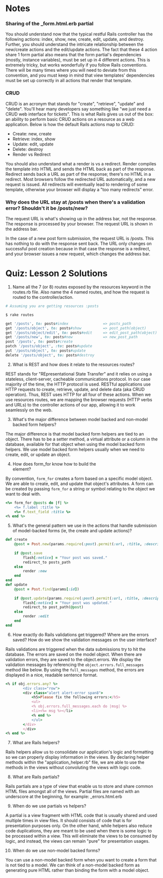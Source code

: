 # Notes

### Sharing of the _form.html.erb partial

You should understand now that the typical restful Rails controller has the following actions: index, show, new, create, edit, update, and destroy. Further, you should understand the intricate relationship between the new/create actions and the edit/update actions. The fact that these 4 action share 1 form partial also means that the form partial's dependencies (mostly, instance variables), must be set up in 4 different actions. This is extremely tricky, but works wonderfully if you follow Rails conventions. There will be many times where you will need to deviate from this convention, and you must keep in mind that view templates' dependencies must be set up correctly in all actions that render that template.

### CRUD

CRUD is an acronym that stands for "create", "retrieve", "update" and "delete". You'll hear many developers say something like "we just need a CRUD web interface for tickets". This is what Rails gives us out of the box: an ability to perform basic CRUD actions on a resource as a web application. Below is how the default Rails actions map to CRUD:

- Create: new, create
- Retrieve: index, show
- Update: edit, update
- Delete: destroy
- Render vs Redirect

You should also understand what a render is vs a redirect. Render compiles the template into HTML and sends the HTML back as part of the response. Redirect sends back a URL as part of the response; there's no HTML in a redirect. Most browsers follow the redirected URL automatically, and a new request is issued. All redirects will eventually lead to rendering of some template, otherwise your browser will display a "too many redirects" error.

### Why does the URL stay at /posts when there's a validation error? Shouldn't it be /posts/new?

The request URL is what's showing up in the address bar, not the response. The response is processed by your browser. The request URL is shown in the address bar.

In the case of a new post form submission, the request URL is /posts. This has nothing to do with the response sent back. The URL only changes on successful post creation because in that case the response is a redirect, and your browser issues a new request, which changes the address bar.




# Quiz: Lesson 2 Solutions

1. Name all the 7 (or 8) routes exposed by the resources keyword in the routes.rb file. Also name the 4 named routes, and how the request is routed to the controller/action.

```ruby
# Assuming you are getting resources :posts

$ rake routes

get '/posts', to: posts#index                => posts_path
get '/posts/object', to: posts#show          => post_path(object)
get '/posts/object/edit', to: posts#edit     => edit_post_path(object)
get '/posts/new', to: posts#new              => new_post_path
post '/posts', to: posts#create 
patch '/posts/object', :to: posts#update
put '/posts/object', to: posts#update
delete '/posts/object', to: posts#destroy
```

2. What is REST and how does it relate to the resources routes?

REST stands for "REpresentational State Transfer" and it relies on using a stateless, client-server, cacheable communications protocol. In our case majority of the time, the HTTP protocol is used. RESTful applications use HTTP requests to create, retrieve, update, and delete data (aka CRUD operation). Thus, REST uses HTTP for all four of these actions. When we use resources routes, we are mapping the browser requests (HTTP verbs and URLs) to the controller actions of our app, allowing it to work seamlessly on the web.

3. What's the major difference between model backed and non-model backed form helpers?

The major difference is that model backed form helpers are tied to an object. There has to be a setter method, a virtual attribute or a column in the database, available for that object when using the model backed form helpers. We use model backed form helpers usually when we need to create, edit, or update an object.

4. How does form_for know how to build the <form> element?

By convention, `form_for` creates a form based on a specific model object. We are able to create, edit, and update that object's attributes. A form can be created by passing `form_for` a string or symbol relating to the object we want to deal with.

```ruby
<%= form_for @posts do |f| %>
    <%= f.label :title %>
    <%= f.text_field :title %>
<% end %>
```

5. What's the general pattern we use in the actions that handle submission of model-backed forms (ie, the create and update actions)?
```ruby
def create
    @post = Post.new(params.require(:post).permit(:url, :title, :description))
    
    if @post.save
        flash[:notice] = "Your post was saved."
        redirect_to posts_path
    else
        render :new
    end
end
def update
	@post = Post.find(params[:id])
	
	if @post.update(params.require(:post).permit(:url, :title, :description))
	    flash[:notice] = "Your post was updated."
	    redirect_to post_path(@post)
	else
		render :edit
	end
end
```

6. How exactly do Rails validations get triggered? Where are the errors saved? How do we show the validation messages on the user interface?

Rails validations are triggered when the data submissions try to hit the database. The errors are saved on the model object. When there are validation errors, they are saved to the object.errors. We display the validation messages by referencing the `object.errors.full_messages` method like below. By using the `full_messages` method, the errors are displayed in a nice, readable sentence format.
```ruby
<% if obj.errors.any? %>
		<div class="row">
   		<div class="alert alert-error span8">
     		<h5>Please fix the following errors:</h5>
     		<ul>
     		<% obj.errors.full_messages.each do |msg| %>
       		<li><%= msg %></li>
     		<% end %>
     		</ul>
   		</div>
 		</div>
<% end %>
```


7. What are Rails helpers?

Rails helpers allow us to consolidate our application's logic and formatting so we can properly display information in the views. By declaring helper methods within the "application_helper.rb" file, we are able to use the methods in the views without convoluting the views with logic code.

8. What are Rails partials?

Rails partials are a type of view that enable us to store and share common HTML files amongst all of the views. Partial files are named with an underscore at the beginning, for example: _errors.html.erb

9. When do we use partials vs helpers? 

A partial is a view fragment with HTML code that is usually shared and used multiple times in view files. It should consists of code that is for presentation purposes only. On the other hand, while helpers also reduce code duplications, they are meant to be used when there is some logic to be processed within a view. This will eliminate the views to be consumed by logic, and instead, the views can remain "pure" for presentation usages.

10. When do we use non-model backed forms? 

You can use a non-model backed form when you want to create a form that is not tied to a model. We can think of a non-model backed form as generating pure HTML rather than binding the form with a model object.